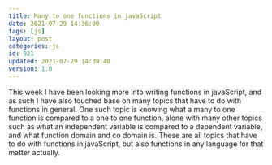 ```yaml
---
title: Many to one functions in javaScript
date: 2021-07-29 14:36:00
tags: [js]
layout: post
categories: js
id: 921
updated: 2021-07-29 14:39:40
version: 1.0
---
```


This week I have been looking more into writing functions in javaScript, and as such I have also touched base on many topics that have to do with functions in general. One such topic is knowing what a many to one function is compared to a one to one function, alone with many other topics such as what an independent variable is compared to a dependent variable, and what function domain and co domain is. These are all topics that have to do with functions in javaScript, but also functions in any language for that matter actually.

<!-- more -->
